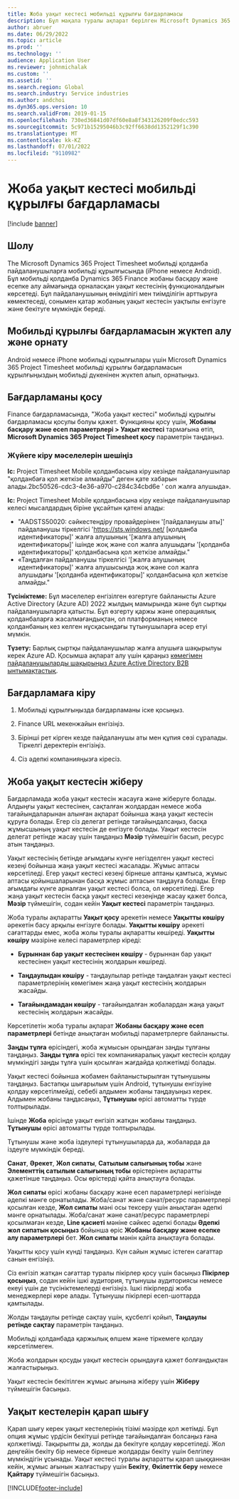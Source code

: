 ```yaml
---
title: Жоба уақыт кестесі мобильді құрылғы бағдарламасы
description: Бұл мақала туралы ақпарат берілген Microsoft Dynamics 365 Project Timesheet мобильді қосымша. Жоба уақыт кестесі мобильді құрылғы бағдарламасы пайдаланушыларға олардың мобильді құрылғысындағы жобаларға арналған уақыт кестелерін жіберуге және бекітуге мүмкіндік береді.
author: abruer
ms.date: 06/29/2022
ms.topic: article
ms.prod: ''
ms.technology: ''
audience: Application User
ms.reviewer: johnmichalak
ms.custom: ''
ms.assetid: ''
ms.search.region: Global
ms.search.industry: Service industries
ms.author: andchoi
ms.dyn365.ops.version: 10
ms.search.validFrom: 2019-01-15
ms.openlocfilehash: 730ed36841d07df60e8a8f343126209f0edcc593
ms.sourcegitcommit: 5c971b15295046b3c92ff6638dd1352129f1c390
ms.translationtype: MT
ms.contentlocale: kk-KZ
ms.lasthandoff: 07/01/2022
ms.locfileid: "9110982"
---
```

# <a name="project-timesheet-mobile-application"></a>Жоба уақыт кестесі мобильді құрылғы бағдарламасы

[!include [banner](../includes/banner.md)]

## <a name="overview"></a>Шолу

The Microsoft Dynamics 365 Project Timesheet мобильді қолданба пайдаланушыларға мобильді құрылғысында (iPhone немесе Android). Бұл мобильді қолданба Dynamics 365 Finance жобаны басқару және есепке алу аймағында орналасқан уақыт кестесінің функционалдығын көрсетеді. Бұл пайдаланушының өнімділігі мен тиімділігін арттыруға көмектеседі, сонымен қатар жобаның уақыт кестесін уақтылы енгізуге және бекітуге мүмкіндік береді.

## <a name="download-and-install-the-mobile-app"></a>Мобильді құрылғы бағдарламасын жүктеп алу және орнату

Android немесе iPhone мобильді құрылғылары үшін Microsoft Dynamics 365 Project Timesheet мобильді құрылғы бағдарламасын құрылғыңыздың мобильді дүкенінен жүктеп алып, орнатыңыз.

## <a name="enable-the-app"></a>Бағдарламаны қосу 

Finance бағдарламасында, "Жоба уақыт кестесі" мобильді құрылғы бағдарламасы қосулы болуы қажет. Функцияны қосу үшін, **Жобаны басқару және есеп параметрлері \> Уақыт кестесі** тармағына өтіп, **Microsoft Dynamics 365 Project Timesheet қосу** параметрін таңдаңыз.

### <a name="resolve-sign-in-issues"></a>Жүйеге кіру мәселелерін шешіңіз

**Іс:** Project Timesheet Mobile қолданбасына кіру кезінде пайдаланушылар "қолданбаға қол жеткізе алмайды" деген қате хабарын алады.2bc50526-cdc3-4e36-a970-c284c34cbd6e ' сол жалға алушыда».

**Іс:** Project Timesheet Mobile қолданбасына кіру кезінде пайдаланушылар келесі мысалдардың біріне ұқсайтын қатені алады:

- "AADSTS50020: сәйкестендіру провайдерінен '[пайдаланушы аты]' пайдаланушы тіркелгісі 'https://sts.windows.net/ [қолданба идентификаторы]' жалға алушының '[жалға алушының идентификаторы]' ішінде жоқ және сол жалға алушыдағы '[қолданба идентификаторы]' қолданбасына қол жеткізе алмайды."
- «Таңдалған пайдаланушы тіркелгісі '[жалға алушының идентификаторы]' жалға алушысында жоқ және сол жалға алушыдағы '[қолданба идентификаторы]' қолданбасына қол жеткізе алмайды."

**Түсініктеме:** Бұл мәселелер енгізілген өзгертуге байланысты Azure Active Directory (Azure AD) 2022 жылдың мамырында және бұл сыртқы пайдаланушыларға қатысты. Бұл өзгерту қаржы және операциялық қолданбаларға жасалмағандықтан, ол платформаның немесе қолданбаның кез келген нұсқасындағы тұтынушыларға әсер етуі мүмкін.

**Түзету:** Барлық сыртқы пайдаланушылар жалға алушыға шақырылуы керек Azure AD. Қосымша ақпарат алу үшін қараңыз [көмегімен пайдаланушыларды шақырыңыз Azure Active Directory B2B ынтымақтастық](/power-platform/admin/invite-users-azure-active-directory-b2b-collaboration).

## <a name="sign-in-to-the-app"></a>Бағдарламаға кіру

1.  Мобильді құрылғыңызда бағдарламаны іске қосыңыз.

2.  Finance URL мекенжайын енгізіңіз.

3.  Бірінші рет кірген кезде пайдаланушы аты мен құпия сөзі сұралады. Тіркелгі деректерін енгізіңіз.

4. Сіз әдепкі компанияңызға кіресіз.

## <a name="submit-a-project-timesheet"></a>Жоба уақыт кестесін жіберу

Бағдарламада жоба уақыт кестесін жасауға және жіберуге болады. Алдыңғы уақыт кестесінен, сақталған жолдардан немесе жоба тағайындаларынан алынған ақпарат бойынша жаңа уақыт кестесін құруға болады. Егер сіз делегат ретінде тағайындалсаңыз, басқа жұмысшының уақыт кестесін де енгізуге болады. Уақыт кестесін делегат ретінде жасау үшін таңдаңыз **Мәзір** түймешігін басып, ресурс атын таңдаңыз.

Уақыт кестесінің бетінде ағымдағы күнге негізделген уақыт кестесі кезеңі бойынша жаңа уақыт кестесі жасалады. Жұмыс аптасы көрсетіледі. Егер уақыт кестесі кезеңі бірнеше аптаны қамтыса, жұмыс аптасы қойыншаларынан басқа жұмыс аптасын таңдауға болады.
Егер ағымдағы күнге арналған уақыт кестесі болса, ол көрсетіледі. Егер жаңа уақыт кестесін басқа уақыт кестесі кезеңінде жасау қажет болса, **Мәзір** түймешігін, содан кейін **Уақыт кестесі** параметрін таңдаңыз.

Жоба туралы ақпаратты **Уақыт қосу** әрекетін немесе **Уақытты көшіру** әрекетін басу арқылы енгізуге болады. **Уақытты көшіру** әрекеті сағаттарды емес, жоба жолы туралы ақпаратты көшіреді. **Уақытты көшіру** мәзіріне келесі параметрлер кіреді:

- **Бұрыннан бар уақыт кестесінен көшіру** - бұрыннан бар уақыт кестесінен уақыт кестесінің жолдарын көшіреді.

- **Таңдаулыдан көшіру** - таңдаулылар ретінде таңдалған уақыт кестесі параметрлерінің көмегімен жаңа уақыт кестесінің жолдарын жасайды.

- **Тағайындамадан көшіру** - тағайындалған жобалардан жаңа уақыт кестесінің жолдарын жасайды.

Көрсетілетін жоба туралы ақпарат **Жобаны басқару және есеп параметрлері** бетінде анықтаған мобильді параметрлерге байланысты.

**Заңды тұлға** өрісіндегі, жоба жұмысын орындаған заңды тұлғаны таңдаңыз. **Заңды тұлға** өрісі тек компанияаралық уақыт кестесін қолдау мүмкіндігі заңды тұлға үшін қосылған жағдайда қолжетімді болады.

Уақыт кестесі бойынша жобамен байланыстырылған тұтынушыны таңдаңыз. Бастапқы шығарылым үшін Android, тұтынушы енгізуіне қолдау көрсетілмейді, себебі алдымен жобаны таңдауыңыз керек. Алдымен жобаны таңдасаңыз, **Тұтынушы** өрісі автоматты түрде толтырылады.

Ішінде **Жоба** өрісінде уақыт енгізіп жатқан жобаны таңдаңыз. **Тұтынушы** өрісі автоматты түрде толтырылады.

Тұтынушы және жоба іздеулері тұтынушыларда да, жобаларда да іздеуге мүмкіндік береді.

**Санат**, **Әрекет**, **Жол сипаты**, **Сатылым салығының тобы** және **Элементтің сатылым салығының тобы** өрістерінен ақпаратты қажетінше таңдаңыз. Осы өрістерді қайта анықтауға болады.

**Жол сипаты** өрісі жобаны басқару және есеп параметрлері негізінде әдепкі мәнге орнатылады. Жоба/санат және санат/ресурс параметрлері қосылған кезде, **Жол сипаты** мәні осы тексеру үшін анықтаған әдепкі мәнге орнатылады. Жоба/санат және санат/ресурс параметрлері қосылмаған кезде, **Line қасиеті** мәніне сәйкес әдепкі болады **Әдепкі жол сипатын қосыңыз** бойынша өріс **Жобаны басқару және есепке алу параметрлері** бет. **Жол сипаты** мәнін қайта анықтауға болады.

Уақытты қосу үшін күнді таңдаңыз. Күн сайын жұмыс істеген сағаттар санын енгізіңіз.

Сіз енгізіп жатқан сағаттар туралы пікірлер қосу үшін басыңыз **Пікірлер қосыңыз**, содан кейін ішкі аудитория, тұтынушы аудиториясы немесе екеуі үшін де түсініктемелерді енгізіңіз.
Ішкі пікірлерді жоба менеджерлері көре алады. Тұтынушы пікірлері есеп-шоттарда қамтылады.

Жолды таңдаулы ретінде сақтау үшін, құсбелгі қойып, **Таңдаулы ретінде сақтау** параметрін таңдаңыз.

Мобильді қолданбада қаржылық өлшем және тіркемеге қолдау көрсетілмеген.

Жоба жолдарын қосуды уақыт кестесін орындауға қажет болғандықтан жалғастырыңыз.

Уақыт кестесін бекітілген жұмыс ағынына жіберу үшін **Жіберу** түймешігін басыңыз.

## <a name="review-timesheets"></a>Уақыт кестелерін қарап шығу

Қарап шығу керек уақыт кестелерінің тізімі мәзірде қол жетімді. Бұл опция жұмыс үрдісін бекітуші ретінде тағайындалған болсаңыз ғана қолжетімді. Тақырыпты да, жолды да бекітуге қолдау көрсетіледі. Жол деңгейін бекіту бір немесе бірнеше жолдарды бекіту үшін белгілеу мүмкіндігін ұсынады. Уақыт кестесі туралы ақпаратты қарап шыққаннан кейін, жұмыс ағынын жалғастыру үшін **Бекіту**, **Өкілеттік беру** немесе **Қайтару** түймешігін басыңыз.


[!INCLUDE[footer-include](../includes/footer-banner.md)]

